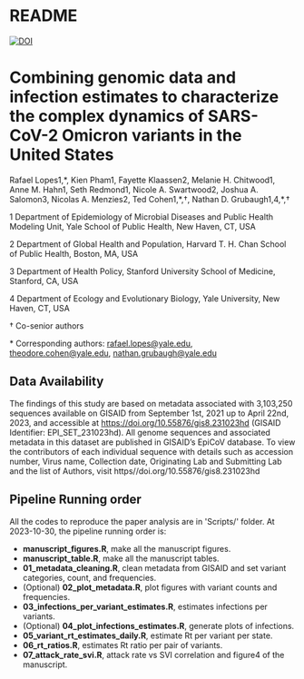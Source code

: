 README
================

[![DOI](https://zenodo.org/badge/624489222.svg)](https://zenodo.org/doi/10.5281/zenodo.11074202)

# Combining genomic data and infection estimates to characterize the complex dynamics of SARS-CoV-2 Omicron variants in the United States

Rafael Lopes1,\*, Kien Pham1, Fayette Klaassen2, Melanie H. Chitwood1,
Anne M. Hahn1, Seth Redmond1, Nicole A. Swartwood2, Joshua A. Salomon3,
Nicolas A. Menzies2, Ted Cohen1,\*,†, Nathan D. Grubaugh1,4,\*,†

1 Department of Epidemiology of Microbial Diseases and Public Health
Modeling Unit, Yale School of Public Health, New Haven, CT, USA

2 Department of Global Health and Population, Harvard T. H. Chan School of
Public Health, Boston, MA, USA

3 Department of Health Policy, Stanford University School of Medicine, Stanford, CA, USA

4 Department of Ecology and Evolutionary Biology, Yale University, New Haven, CT, USA

† Co-senior authors

\* Corresponding authors: <rafael.lopes@yale.edu>, <theodore.cohen@yale.edu>, <nathan.grubaugh@yale.edu>

## Data Availability

The findings of this study are based on metadata associated with
3,103,250 sequences available on GISAID from September 1st, 2021 up to
April 22nd, 2023, and accessible at
<https://doi.org/10.55876/gis8.231023hd> (GISAID Identifier:
EPI_SET_231023hd). All genome sequences and associated metadata in this
dataset are published in GISAID’s EpiCoV database. To view the
contributors of each individual sequence with details such as accession
number, Virus name, Collection date, Originating Lab and Submitting Lab
and the list of Authors, visit https//doi.org/10.55876/gis8.231023hd

## Pipeline Running order

All the codes to reproduce the paper analysis are in 'Scripts/' folder. At
2023-10-30, the pipeline running order is:

- **manuscript_figures.R**, make all the manuscript figures.
- **manuscript_table.R**, make all the manuscript tables.
- **01_metadata_cleaning.R**, clean metadata from GISAID and set variant
  categories, count, and frequencies.
- (Optional) **02_plot_metadata.R**, plot figures with variant counts
  and frequencies.
- **03_infections_per_variant_estimates.R**, estimates infections per
  variants.
- (Optional) **04_plot_infections_estimates.R**, generate plots of
  infections.
- **05_variant_rt_estimates_daily.R**, estimate Rt per variant per
  state.
- **06_rt_ratios.R**, estimates Rt ratio per pair of variants.
- **07_attack_rate_svi.R**, attack rate vs SVI correlation and figure4
  of the manuscript.

